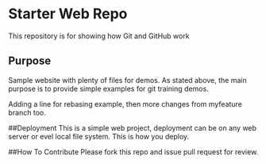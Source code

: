 # Starter Web Repo

This repository is for showing how Git and GitHub work

## Purpose

Sample website with plenty of files for demos.
As stated above, the main purpose is to provide simple examples for git training demos.

Adding a line for rebasing example, then more changes from myfeature branch too.




##Deployment
This is a simple web project, deployment can be on any web server or evel local
file system.
This is how you deploy.

##How To Contribute
Please fork this repo and issue pull request for review.

